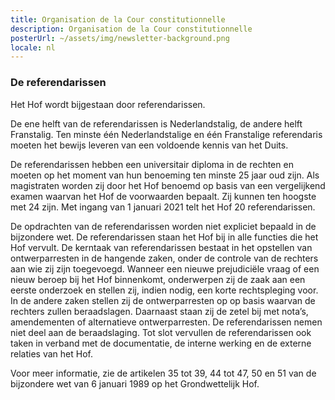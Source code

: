 ```yaml
---
title: Organisation de la Cour constitutionnelle
description: Organisation de la Cour constitutionnelle
posterUrl: ~/assets/img/newsletter-background.png
locale: nl
---
```


### De referendarissen

Het Hof wordt bijgestaan door referendarissen.

De ene helft van de referendarissen is Nederlandstalig, de andere helft Franstalig. Ten minste één Nederlandstalige en één Franstalige referendaris moeten het bewijs leveren van een voldoende kennis van het Duits.

De referendarissen hebben een universitair diploma in de rechten en moeten op het moment van hun benoeming ten minste 25 jaar oud zijn. Als magistraten worden zij door het Hof benoemd op basis van een vergelijkend examen waarvan het Hof de voorwaarden bepaalt. Zij kunnen ten hoogste met 24 zijn. Met ingang van 1 januari 2021 telt het Hof 20 referendarissen.

De opdrachten van de referendarissen worden niet expliciet bepaald in de bijzondere wet. De referendarissen staan het Hof bij in alle functies die het Hof vervult. De kerntaak van referendarissen bestaat in het opstellen van ontwerparresten in de hangende zaken, onder de controle van de rechters aan wie zij zijn toegevoegd. Wanneer een nieuwe prejudiciële vraag of een nieuw beroep bij het Hof binnenkomt, onderwerpen zij de zaak aan een eerste onderzoek en stellen zij, indien nodig, een korte rechtspleging voor. In de andere zaken stellen zij de ontwerparresten op op basis waarvan de rechters zullen beraadslagen. Daarnaast staan zij de zetel bij met nota’s, amendementen of alternatieve ontwerparresten. De referendarissen nemen niet deel aan de beraadslaging. Tot slot vervullen de referendarissen ook taken in verband met de documentatie, de interne werking en de externe relaties van het Hof.

Voor meer informatie, zie de artikelen 35 tot 39, 44 tot 47, 50 en 51 van de bijzondere wet van 6 januari 1989 op het Grondwettelijk Hof.
